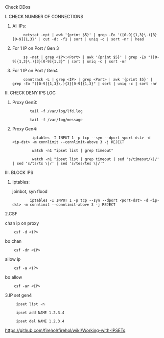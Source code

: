 Check DDos
         
  I. CHECK NUMBER OF CONNECTIONS
   
   
1. All IPs:
        
            netstat -npt | awk '{print $5}' | grep -Eo '([0-9]{1,3}\.){3}[0-9]{1,3}' | cut -d: -f1 | sort | uniq -c | sort -nr | head


2. For 1 IP on Port / Gen 3

        
            ss -nat | grep <IP>:<Port> | awk '{print $5}' | grep -Eo "([0-9]{1,3}\.){3}[0-9]{1,3}" | sort | uniq -c | sort -nr


3. For 1 IP on Port / Gen4

            conntrack -L | grep <IP> | grep <Port> | awk '{print $5}' | grep -Eo "([0-9]{1,3}\.){3}[0-9]{1,3}" | sort | uniq -c | sort -nr


  II. CHECK DENY IPS LOG


 1. Proxy Gen3:
       
                tail -f /var/log/lfd.log

                tail -f /var/log/message


2. Proxy Gen4:

                iptables -I INPUT 1 -p tcp --syn --dport <port-dst> -d <ip-dst> -m connlimit --connlimit-above 3 -j REJECT

                watch -n1 "ipset list | grep timeout"
                
                watch -n1 "ipset list | grep timeout | sed 's/timeout/\|/' | sed 's/ts/ts \|/' | sed 's/tes/tes \|/'"


  III. BLOCK IPS

1. Iptables:
        
   joinbot, syn flood

               iptables -I INPUT 1 -p tcp --syn --dport <port-dst> -d <ip-dst> -m connlimit --connlimit-above 3 -j REJECT



2.CSF 

chan ip on proxy 

        csf -d <IP>

bo chan

        csf -dr <IP>

allow ip

        csf -a <IP>

bo allow 

        csf -ar <IP>


3.IP set gen4

         ipset list -n
         
         ipset add NAME 1.2.3.4
         
         ipset del NAME 1.2.3.4


https://github.com/firehol/firehol/wiki/Working-with-IPSETs
